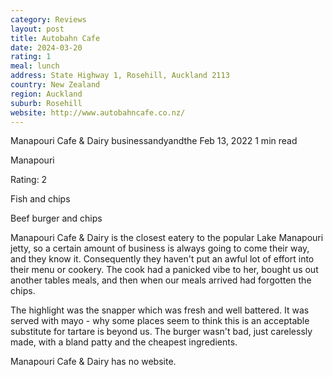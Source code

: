 ```yaml
---
category: Reviews
layout: post
title: Autobahn Cafe
date: 2024-03-20
rating: 1
meal: lunch
address: State Highway 1, Rosehill, Auckland 2113
country: New Zealand
region: Auckland
suburb: Rosehill
website: http://www.autobahncafe.co.nz/
---
```


Manapouri Cafe & Dairy
businessandyandthe
Feb 13, 2022
1 min read


Manapouri

Rating: 2 

Fish and chips

Beef burger and chips

Manapouri Cafe & Dairy is the closest eatery to the popular Lake Manapouri jetty, so a certain amount of business is always going to come their way, and they know it. Consequently they haven't put an awful lot of effort into their menu or cookery. The cook had a panicked vibe to her, bought us out another tables meals, and then when our meals arrived had forgotten the chips. 

The highlight was the snapper which was fresh and well battered. It was served with mayo - why some places seem to think this is an acceptable substitute for tartare is beyond us. The burger wasn't bad, just carelessly made, with a bland patty and the cheapest ingredients. 

Manapouri Cafe & Dairy has no website.
